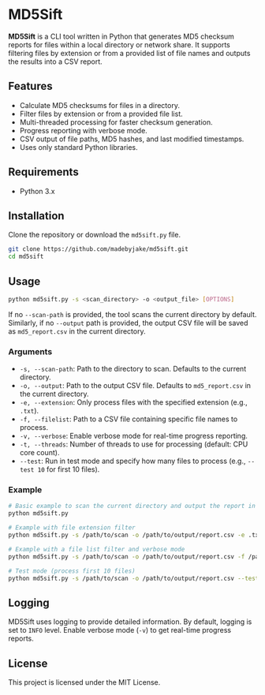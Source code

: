 
# MD5Sift

**MD5Sift** is a CLI tool written in Python that generates MD5 checksum reports for files within a local directory or network share. It supports filtering files by extension or from a provided list of file names and outputs the results into a CSV report.

## Features

- Calculate MD5 checksums for files in a directory.
- Filter files by extension or from a provided file list.
- Multi-threaded processing for faster checksum generation.
- Progress reporting with verbose mode.
- CSV output of file paths, MD5 hashes, and last modified timestamps.
- Uses only standard Python libraries.

## Requirements

- Python 3.x

## Installation

Clone the repository or download the `md5sift.py` file.

```bash
git clone https://github.com/madebyjake/md5sift.git
cd md5sift
```

## Usage

```bash
python md5sift.py -s <scan_directory> -o <output_file> [OPTIONS]
```

If no `--scan-path` is provided, the tool scans the current directory by default. Similarly, if no `--output` path is provided, the output CSV file will be saved as `md5_report.csv` in the current directory.

### Arguments

- `-s, --scan-path`: Path to the directory to scan. Defaults to the current directory.
- `-o, --output`: Path to the output CSV file. Defaults to `md5_report.csv` in the current directory.
- `-e, --extension`: Only process files with the specified extension (e.g., `.txt`).
- `-f, --filelist`: Path to a CSV file containing specific file names to process.
- `-v, --verbose`: Enable verbose mode for real-time progress reporting.
- `-t, --threads`: Number of threads to use for processing (default: CPU core count).
- `--test`: Run in test mode and specify how many files to process (e.g., `--test 10` for first 10 files).

### Example

```bash
# Basic example to scan the current directory and output the report in the current directory
python md5sift.py

# Example with file extension filter
python md5sift.py -s /path/to/scan -o /path/to/output/report.csv -e .txt

# Example with a file list filter and verbose mode
python md5sift.py -s /path/to/scan -o /path/to/output/report.csv -f /path/to/filelist.csv -v

# Test mode (process first 10 files)
python md5sift.py -s /path/to/scan -o /path/to/output/report.csv --test 10
```

## Logging

MD5Sift uses logging to provide detailed information. By default, logging is set to `INFO` level. Enable verbose mode (`-v`) to get real-time progress reports.

## License

This project is licensed under the MIT License.
